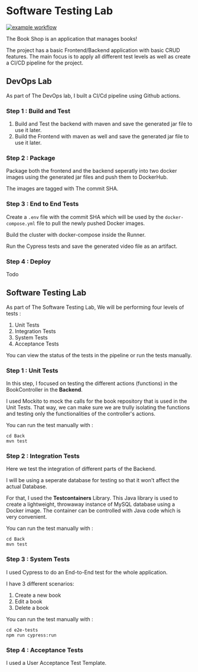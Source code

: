 # Software Testing Lab

[![example workflow](https://github.com/ShathaCodes/SoftwareTestingLab/actions/workflows/maven.yml/badge.svg)](https://github.com/ShathaCodes/SoftwareTestingLab/actions/workflows/maven.yml)

The Book Shop is an application that manages books!

The project has a basic Frontend/Backend application with basic CRUD features. The main focus is to apply all different test levels as well as create a CI/CD pipeline for the project.

## DevOps Lab

As part of The DevOps lab, I built a CI/Cd pipeline using Github actions.

### Step 1 : Build and Test

1.  Build and Test the backend with maven and save the generated jar file to use it later.
2.  Build the Frontend with maven as well and save the generated jar file to use it later.

### Step 2 : Package

Package both the frontend and the backend seperatly into two docker images using the generated jar files and push them to DockerHub.

The images are tagged with The commit SHA. 

### Step 3 : End to End Tests

Create a ``.env`` file with the commit SHA which will be used by the ``docker-compose.yml`` file to pull the newly pushed Docker images.

Build the cluster with docker-compose inside the Runner.

Run the Cypress tests and save the generated video file as an artifact.

### Step 4 : Deploy

Todo


## Software Testing Lab

As part of The Software Testing Lab, We will be performing four levels of tests :

1. Unit Tests
2. Integration Tests
3. System Tests
4. Acceptance Tests

You can view the status of the tests in the pipeline or run the tests manually.

### Step 1 : Unit Tests

In this step, I focused on testing the different actions (functions) in the BookController in the **Backend**.

I used Mockito to mock the calls for the book repository that is used in the Unit Tests. That way, we can make sure we are trully isolating the functions and testing only the functionalities of the controller's actions.

You can run the test manually with :
```
cd Back
mvn test
```

### Step 2 : Integration Tests

Here we test the integration of different parts of the Backend.

I will be using a seperate database for testing so that it won't affect the actual Database. 

For that, I used the **Testcontainers** Library. This Java library is used to create a lightweight, throwaway instance of MySQL database using a Docker image. The container can be controlled with Java code which is very convenient.

You can run the test manually with :
```
cd Back
mvn test
```

### Step 3 : System Tests

I used Cypress to do an End-to-End test for the whole application.

I have 3 different scenarios:

1.  Create a new book
2.  Edit a book
3.  Delete a book

You can run the test manually with :
```
cd e2e-tests
npm run cypress:run
```

### Step 4 : Acceptance Tests

I used a User Acceptance Test Template.
